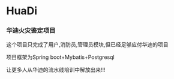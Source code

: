 # HuaDi

### 华迪火灾鉴定项目

这个项目只完成了用户,消防员,管理员模块,但已经足够应付华迪的项目

项目框架为Spring boot+Mybatis+Postgresql

让更多人从华迪的流水线培训中解放出来!!!
